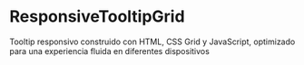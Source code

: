 # ResponsiveTooltipGrid
Tooltip responsivo construido con HTML, CSS Grid y JavaScript, optimizado para una experiencia fluida en diferentes dispositivos
